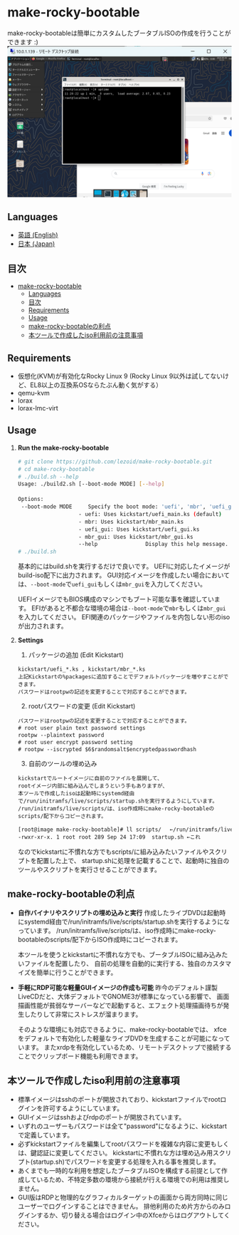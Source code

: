 # make-rocky-bootable

make-rocky-bootableは簡単にカスタムしたブータブルISOの作成を行うことができます :)
![GUI Mode Screenshot](README/res/screenshot0.png)

## Languages
- [英語 (English)](README/README_EN.md)
- [日本 (Japan)](README/README_JP.md)

## 目次
- [make-rocky-bootable](#make-rocky-bootable)
  - [Languages](#languages)
  - [目次](#目次)
  - [Requirements](#requirements)
  - [Usage](#usage)
  - [make-rocky-bootableの利点](#make-rocky-bootableの利点)
  - [本ツールで作成したiso利用前の注意事項](#本ツールで作成したiso利用前の注意事項)


## Requirements

- 仮想化(KVM)が有効化なRocky Linux 9 
  (Rocky Linux 9以外は試してないけど、EL8以上の互換系OSならたぶん動く気がする）
- qemu-kvm
- lorax
- lorax-lmc-virt

## Usage

1. **Run the make-rocky-bootable**
    ```sh
    # git clone https://github.com/lezoid/make-rocky-bootable.git
    # cd make-rocky-bootable
    # ./build.sh --help
    Usage: ./build2.sh [--boot-mode MODE] [--help]
    
    Options:
     --boot-mode MODE     Specify the boot mode: 'uefi', 'mbr', 'uefi_gui', or 'mbr_gui'.
                       - uefi: Uses kickstart/uefi_main.ks (default)
                       - mbr: Uses kickstart/mbr_main.ks
                       - uefi_gui: Uses kickstart/uefi_gui.ks
                       - mbr_gui: Uses kickstart/mbr_gui.ks
                       --help               Display this help message.
    # ./build.sh
    ```

    基本的にはbuild.shを実行するだけで良いです。
    UEFIに対応したイメージがbuild-iso配下に出力されます。
    GUI対応イメージを作成したい場合においては、`--boot-mode`で`uefi_gui`もしくは`mbr_gui`を入力してください。
    
    UEFIイメージでもBIOS構成のマシンでもブート可能な事を確認しています。
    EFIがあると不都合な環境の場合は`--boot-mode`で`mbr`もしくは`mbr_gui`を入力してください。
    EFI関連のパッケージやファイルを内包しない形のisoが出力されます。

2. **Settings**
   1. パッケージの追加 (Edit Kickstart)
    ```text
    kickstart/uefi_*.ks , kickstart/mbr_*.ks 
    上記Kickstartの%packagesに追加することでデフォルトパッケージを増やすことができます。
    パスワードはrootpwの記述を変更することで対応することができます。
    ```
   2. rootパスワードの変更 (Edit Kickstart)
    ```text
    パスワードはrootpwの記述を変更することで対応することができます。
    # root user plain text password settings
    rootpw --plaintext password
    # root user encrypt password setting
    # rootpw --iscrypted $6$randomsalt$encryptedpasswordhash
    ```
   3. 自前のツールの埋め込み
    ```text
    kickstartでルートイメージに自前のファイルを展開して、
    rootイメージ内部に組み込んでしまうという手もありますが、
    本ツールで作成したisoは起動時にsystemd経由で/run/initramfs/live/scripts/startup.shを実行するようにしています。
    /run/initramfs/live/scripts/は、iso作成時にmake-rocky-bootableのscripts/配下からコピーされます。
    ```

    ```sh
    [root@image make-rocky-bootable]# ll scripts/　 ←/run/initramfs/live/scripts/になる
    -rwxr-xr-x. 1 root root 289 Sep 24 17:09  startup.sh ←これ
    ```
    なのでkickstartに不慣れな方でもscripts/に組み込みたいファイルやスクリプトを配置した上で、
    startup.shに処理を記載することで、起動時に独自のツールやスクリプトを実行させることができます。

## make-rocky-bootableの利点

- **自作バイナリやスクリプトの埋め込みと実行**
  作成したライブDVDは起動時にsystemd経由で/run/initramfs/live/scripts/startup.shを実行するようになっています。
  /run/initramfs/live/scripts/は、iso作成時にmake-rocky-bootableのscripts/配下からISO作成時にコピーされます。
  
  本ツールを使うとkickstartに不慣れな方でも、ブータブルISOに組み込みたいファイルを配置したり、
  自前の処理を自動的に実行する、独自のカスタマイズを簡単に行うことができます。

- **手軽にRDP可能な軽量GUIイメージの作成も可能**
  昨今のデフォルト謹製LiveCDだと、大体デフォルトでGNOME3が標準になっている影響で、
  画面描画性能が貧弱なサーバーなどで起動すると、エフェクト処理描画待ちが発生したりして非常にストレスが溜まります。

  そのような環境にも対応できるように、make-rocky-bootableでは、
  xfceをデフォルトで有効化した軽量なライブDVDを生成することが可能になっています。
  またxrdpを有効化しているため、リモートデスクトップで接続することでクリップボード機能も利用できます。

## 本ツールで作成したiso利用前の注意事項

- 標準イメージはsshのポートが開放されており、kickstartファイルでrootログインを許可するようにしています。
- GUIイメージはsshおよびrdpのポートが開放されています。
- いずれのユーザーもパスワードは全て"password"になるように、kickstartで定義しています。
- 必ずkickstartファイルを編集してrootパスワードを複雑な内容に変更もしくは、鍵認証に変更してください。
  kickstartに不慣れな方は埋め込み用スクリプト(startup.sh)でパスワードを変更する処理を入れる事を推奨します。
- あくまでも一時的な利用を想定したブータブルISOを構成する前提として作成しているため、不特定多数の環境から接続が行える環境での利用は推奨しません。
- GUI版はRDPと物理的なグラフィカルターゲットの画面から両方同時に同じユーザーでログインすることはできません。
  排他利用のため片方からのみログインするか、切り替える場合はログイン中のXfceからはログアウトしてください。